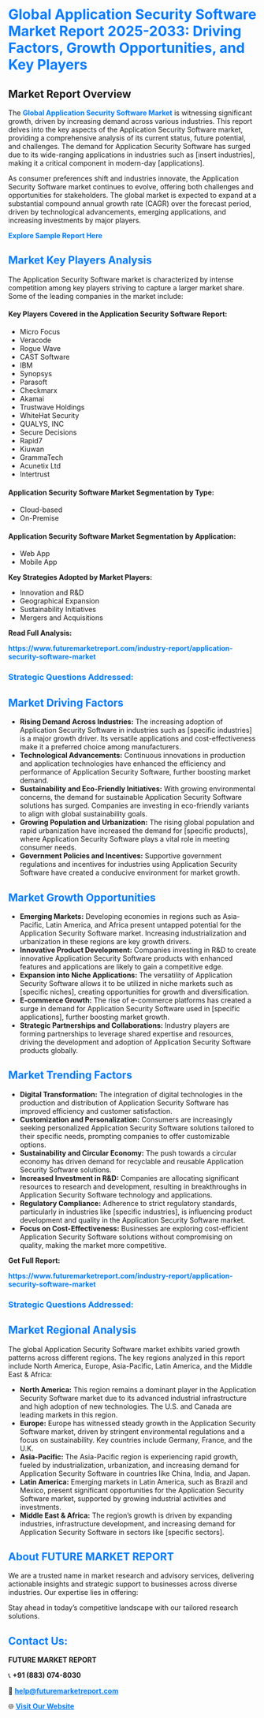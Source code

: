 <h1 style="color: #007BFF;">Global Application Security Software Market Report 2025-2033: Driving Factors, Growth Opportunities, and Key Players</h1>

<section id="overview">
<h2>Market Report Overview</h2>
<p>The <a href="https://www.futuremarketreport.com/industry-report/application-security-software-market" style="color: #007BFF; text-decoration: none;"><strong>Global Application Security Software Market</strong></a> is witnessing significant growth, driven by increasing demand across various industries. This report delves into the key aspects of the Application Security Software market, providing a comprehensive analysis of its current status, future potential, and challenges. The demand for Application Security Software has surged due to its wide-ranging applications in industries such as [insert industries], making it a critical component in modern-day [applications].</p>
<p>As consumer preferences shift and industries innovate, the Application Security Software market continues to evolve, offering both challenges and opportunities for stakeholders. The global market is expected to expand at a substantial compound annual growth rate (CAGR) over the forecast period, driven by technological advancements, emerging applications, and increasing investments by major players.</p>
</section>

<section id="overview">
<p><a href="https://www.futuremarketreport.com/request-sample/reportId=27122" style="color: #007BFF; text-decoration: none;"><strong>Explore Sample Report Here</strong></a></p>
</section>

<section id="key-players">
<h2 style="color: #007BFF;">Market Key Players Analysis</h2>
<p>The Application Security Software market is characterized by intense competition among key players striving to capture a larger market share. Some of the leading companies in the market include:</p>
<h4>Key Players Covered in the Application Security Software Report:</h4>
<ul><li>Micro Focus</li><li>Veracode</li><li>Rogue Wave</li><li>CAST Software</li><li>IBM</li><li>Synopsys</li><li>Parasoft</li><li>Checkmarx</li><li>Akamai</li><li>Trustwave Holdings</li><li>WhiteHat Security</li><li>QUALYS, INC</li><li>Secure Decisions</li><li>Rapid7</li><li>Kiuwan</li><li>GrammaTech</li><li>Acunetix Ltd</li><li>Intertrust</li></ul>
<h4>Application Security Software Market Segmentation by Type:</h4>
<ul><li>Cloud-based</li><li>On-Premise</li></ul>

<h4>Application Security Software Market Segmentation by Application:</h4>
<ul><li>Web App</li><li>Mobile App</li></ul>
<p><strong>Key Strategies Adopted by Market Players:</strong></p>
<ul>
<li>Innovation and R&D</li>
<li>Geographical Expansion</li>
<li>Sustainability Initiatives</li>
<li>Mergers and Acquisitions</li>
</ul>
</section>

<section>
<p><strong>Read Full Analysis: </strong></p><a href="https://www.futuremarketreport.com/industry-report/application-security-software-market" style="color: #007BFF; text-decoration: none;"><strong>https://www.futuremarketreport.com/industry-report/application-security-software-market</strong></a>
<h3 style="color: #007BFF;">Strategic Questions Addressed:</h3>
</section>

<section id="driving-factors">
<h2 style="color: #007BFF;">Market Driving Factors</h2>
<ul>
<li><strong>Rising Demand Across Industries:</strong> The increasing adoption of Application Security Software in industries such as [specific industries] is a major growth driver. Its versatile applications and cost-effectiveness make it a preferred choice among manufacturers.</li>
<li><strong>Technological Advancements:</strong> Continuous innovations in production and application technologies have enhanced the efficiency and performance of Application Security Software, further boosting market demand.</li>
<li><strong>Sustainability and Eco-Friendly Initiatives:</strong> With growing environmental concerns, the demand for sustainable Application Security Software solutions has surged. Companies are investing in eco-friendly variants to align with global sustainability goals.</li>
<li><strong>Growing Population and Urbanization:</strong> The rising global population and rapid urbanization have increased the demand for [specific products], where Application Security Software plays a vital role in meeting consumer needs.</li>
<li><strong>Government Policies and Incentives:</strong> Supportive government regulations and incentives for industries using Application Security Software have created a conducive environment for market growth.</li>
</ul>
</section>

<section id="growth-opportunities">
<h2 style="color: #007BFF;">Market Growth Opportunities</h2>
<ul>
<li><strong>Emerging Markets:</strong> Developing economies in regions such as Asia-Pacific, Latin America, and Africa present untapped potential for the Application Security Software market. Increasing industrialization and urbanization in these regions are key growth drivers.</li>
<li><strong>Innovative Product Development:</strong> Companies investing in R&D to create innovative Application Security Software products with enhanced features and applications are likely to gain a competitive edge.</li>
<li><strong>Expansion into Niche Applications:</strong> The versatility of Application Security Software allows it to be utilized in niche markets such as [specific niches], creating opportunities for growth and diversification.</li>
<li><strong>E-commerce Growth:</strong> The rise of e-commerce platforms has created a surge in demand for Application Security Software used in [specific applications], further boosting market growth.</li>
<li><strong>Strategic Partnerships and Collaborations:</strong> Industry players are forming partnerships to leverage shared expertise and resources, driving the development and adoption of Application Security Software products globally.</li>
</ul>
</section>

<section id="trending-factors">
<h2 style="color: #007BFF;">Market Trending Factors</h2>
<ul>
<li><strong>Digital Transformation:</strong> The integration of digital technologies in the production and distribution of Application Security Software has improved efficiency and customer satisfaction.</li>
<li><strong>Customization and Personalization:</strong> Consumers are increasingly seeking personalized Application Security Software solutions tailored to their specific needs, prompting companies to offer customizable options.</li>
<li><strong>Sustainability and Circular Economy:</strong> The push towards a circular economy has driven demand for recyclable and reusable Application Security Software solutions.</li>
<li><strong>Increased Investment in R&D:</strong> Companies are allocating significant resources to research and development, resulting in breakthroughs in Application Security Software technology and applications.</li>
<li><strong>Regulatory Compliance:</strong> Adherence to strict regulatory standards, particularly in industries like [specific industries], is influencing product development and quality in the Application Security Software market.</li>
<li><strong>Focus on Cost-Effectiveness:</strong> Businesses are exploring cost-efficient Application Security Software solutions without compromising on quality, making the market more competitive.</li>
</ul>
</section>

<section>
<p><strong>Get Full Report: </strong></p><a href="https://www.futuremarketreport.com/industry-report/application-security-software-market" style="color: #007BFF; text-decoration: none;"><strong>https://www.futuremarketreport.com/industry-report/application-security-software-market</strong></a>
<h3 style="color: #007BFF;">Strategic Questions Addressed:</h3>
</section>


<section id="regional-analysis">
<h2 style="color: #007BFF;">Market Regional Analysis</h2>
<p>The global Application Security Software market exhibits varied growth patterns across different regions. The key regions analyzed in this report include North America, Europe, Asia-Pacific, Latin America, and the Middle East & Africa:</p>
<ul>
<li><strong>North America:</strong> This region remains a dominant player in the Application Security Software market due to its advanced industrial infrastructure and high adoption of new technologies. The U.S. and Canada are leading markets in this region.</li>
<li><strong>Europe:</strong> Europe has witnessed steady growth in the Application Security Software market, driven by stringent environmental regulations and a focus on sustainability. Key countries include Germany, France, and the U.K.</li>
<li><strong>Asia-Pacific:</strong> The Asia-Pacific region is experiencing rapid growth, fueled by industrialization, urbanization, and increasing demand for Application Security Software in countries like China, India, and Japan.</li>
<li><strong>Latin America:</strong> Emerging markets in Latin America, such as Brazil and Mexico, present significant opportunities for the Application Security Software market, supported by growing industrial activities and investments.</li>
<li><strong>Middle East & Africa:</strong> The region’s growth is driven by expanding industries, infrastructure development, and increasing demand for Application Security Software in sectors like [specific sectors].</li>
</ul>
</section>

<footer>
<h2 style="color: #007BFF;">About FUTURE MARKET REPORT</h2>
<p>We are a trusted name in market research and advisory services, delivering actionable insights and strategic support to businesses across diverse industries. Our expertise lies in offering:</p>

<p>Stay ahead in today’s competitive landscape with our tailored research solutions.</p>

<h2 style="color: #007BFF;">Contact Us:</h2>
<p><strong>FUTURE MARKET REPORT</strong></p>
<p>📞 <strong>+91 (883) 074-8030</strong></p>
<p>📧 <strong><a href="mailto:help@futuremarketreport.com" style="color: #007BFF;">help@futuremarketreport.com</a></strong></p>
<p>🌐 <strong><a href="https://www.futuremarketreport.com/" style="color: #007BFF;">Visit Our Website</a></strong></p>
</footer>